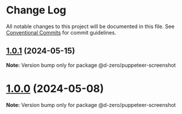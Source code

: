 # Change Log

All notable changes to this project will be documented in this file.
See [Conventional Commits](https://conventionalcommits.org) for commit guidelines.

## [1.0.1](https://github.com/d-zero-dev/tools/compare/@d-zero/puppeteer-screenshot@1.0.0...@d-zero/puppeteer-screenshot@1.0.1) (2024-05-15)

**Note:** Version bump only for package @d-zero/puppeteer-screenshot

# [1.0.0](https://github.com/d-zero-dev/tools/compare/@d-zero/puppeteer-screenshot@1.0.0-alpha.3...@d-zero/puppeteer-screenshot@1.0.0) (2024-05-08)

**Note:** Version bump only for package @d-zero/puppeteer-screenshot
